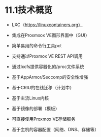 # 11.1技术概览

- LXC（https://linuxcontainers.org）

- 集成在Proxmxox VE图形界面中（GUI）

- 简单易用的命令行工具pct

- 支持通过Proxmox VE REST API调用

- 通过lxcfs提供容器化的/proc文件系统

- 基于AppArmor/Seccomp的安全性增强

- 基于CRIU的在线迁移（计划中）

- 基于主流Linux内核

- 基于镜像的部署（模板）

- 可直接使用Proxmox VE存储服务

- 基于主机的容器配置（网络、DNS、存储等）
